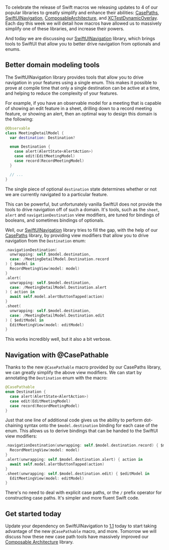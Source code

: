 To celebrate the release of Swift macros we releasing updates to 4 of our popular libraries to 
greatly simplify and enhance their abilities: [CasePaths][case-paths-gh], 
[SwiftUINavigation][sui-nav-gh], [ComposableArchitecture][tca-gh], and 
[XCTestDynamicOverlay][xctdo-gh]. Each day this week we will detail how macros have allowed us to 
massively simplify one of these libraries, and increase their powers.

And today we are discussing our [SwiftUINavigation][sui-nav-gh] library, which brings tools to 
SwiftUI that allow you to better drive navigation from optionals and enums.

[case-paths-gh]: http://github.com/pointfreeco/swift-case-paths
[tca-gh]: http://github.com/pointfreeco/swift-composable-architecture
[sui-nav-gh]: http://github.com/pointfreeco/swiftui-navigation
[xctdo-gh]: http://github.com/pointfreeco/xctest-dynamic-overlay

## Better domain modeling tools

The SwiftUINavigation library provides tools that allow you to drive navigation in your features
using a single enum. This makes it possible to prove at compile time that only a single 
destination can be active at a time, and helping to reduce the complexity of your features.

For example, if you have an observable model for a meeting that is capable of showing an edit
feature in a sheet, drilling down to a record meeting feature, or showing an alert, then an optimal
way to design this domain is the following: 

```swift
@Observable
class MeetingDetailModel {
  var destination: Destination?

  enum Destination {
    case alert(AlertState<AlertAction>)
    case edit(EditMeetingModel)
    case record(RecordMeetingModel)
  }

  // ...
}
```

The single piece of optional `destination` state determines whether or not we are currently 
navigated to a particular feature.

This can be powerful, but unfortunately vanilla SwiftUI does not provide the tools to drive 
navigation off of such a domain. It's tools, such as the `sheet`, `alert` and 
`navigationDestination` view modifiers, are tuned for bindings of booleans, and sometimes bindings 
of optionals.

Well, our [SwiftUINavigation][sui-nav-gh] library tries to fill the gap, with the help of our
[CasePaths][case-paths-gh] library, by providing view modifiers that allow you to drive navigation
from the `Destination` enum:

```swift
.navigationDestination(
  unwrapping: self.$model.destination,
  case: /MeetingDetailModel.Destination.record
) { $model in
  RecordMeetingView(model: model)
}
.alert(
  unwrapping: self.$model.destination,
  case: /MeetingDetailModel.Destination.alert
) { action in
  await self.model.alertButtonTapped(action)
}
.sheet(
  unwrapping: self.$model.destination,
  case: /MeetingDetailModel.Destination.edit
) { $editModel in
  EditMeetingView(model: editModel)
}
```

This works incredibly well, but it also a bit verbose.

## Navigation with @CasePathable

Thanks to the new `@CasePathable` macro provided by our CasePaths library, we can greatly simplify
the above view modifiers. We can start by annotating the `Destination` enum with the macro:

```swift
@CasePathable
enum Destination {
  case alert(AlertState<AlertAction>)
  case edit(EditMeetingModel)
  case record(RecordMeetingModel)
}
```

Just that one line of additional code gives us the ability to perform dot-chaining syntax onto
the `$model.destination` binding for each case of the enum. This allows us to derive bindings
that can be handed to the SwiftUI view modifiers:

```swift
.navigationDestination(unwrapping: self.$model.destination.record) { $model in
  RecordMeetingView(model: model)
}
.alert(unwrapping: self.$model.destination.alert) { action in
  await self.model.alertButtonTapped(action)
}
.sheet(unwrapping: self.$model.destination.edit) { $editModel in
  EditMeetingView(model: editModel)
}
``` 

There's no need to deal with explicit case paths, or the `/` prefix operator for constructing case
paths. It's simpler and more fluent Swift code.

<!-- 
TODO: can discuss this if we want: form bindings: self.$model.status.inStock
-->

## Get started today

Update your dependency on SwiftUINavigation to [1.1][sui-nav-1.1] today to start taking advantage of
the new `@CasePathable` macro, and more. Tomorrow we will discuss how these new case path tools have
massively improved our [Composable Architecture][tca-gh] library. 

[sui-nav-1.1]: todo

